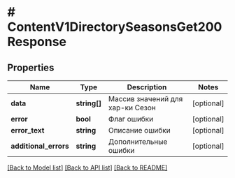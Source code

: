 # # ContentV1DirectorySeasonsGet200Response

## Properties

Name | Type | Description | Notes
------------ | ------------- | ------------- | -------------
**data** | **string[]** | Массив значений для хар-ки Сезон | [optional]
**error** | **bool** | Флаг ошибки | [optional]
**error_text** | **string** | Описание ошибки | [optional]
**additional_errors** | **string** | Дополнительные ошибки | [optional]

[[Back to Model list]](../../README.md#models) [[Back to API list]](../../README.md#endpoints) [[Back to README]](../../README.md)
